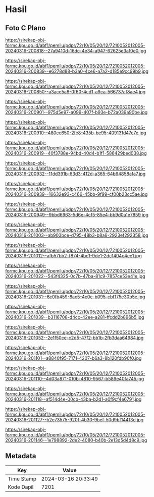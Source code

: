 # Hasil

## Foto C Plano

https://sirekap-obj-formc.kpu.go.id/abf1/pemilu/pdpr/72/10/05/20/12/7210052012005-20240316-200818--27a9410d-16dc-4e34-a947-62625e3a10e0.jpg

https://sirekap-obj-formc.kpu.go.id/abf1/pemilu/pdpr/72/10/05/20/12/7210052012005-20240316-200839--e6278d88-b3a0-4ce6-a7a2-d185e9cc99b9.jpg

https://sirekap-obj-formc.kpu.go.id/abf1/pemilu/pdpr/72/10/05/20/12/7210052012005-20240316-200850--a3ace5a8-0f60-4cd1-a9ca-566737af8ae4.jpg

https://sirekap-obj-formc.kpu.go.id/abf1/pemilu/pdpr/72/10/05/20/12/7210052012005-20240316-200901--975d5e97-a099-407f-b93e-b72a039a90be.jpg

https://sirekap-obj-formc.kpu.go.id/abf1/pemilu/pdpr/72/10/05/20/12/7210052012005-20240316-200910--480cc650-2fe8-435b-be95-409131d47c7e.jpg

https://sirekap-obj-formc.kpu.go.id/abf1/pemilu/pdpr/72/10/05/20/12/7210052012005-20240316-200919--40f3788e-94bd-40d4-b1f1-586429bed038.jpg

https://sirekap-obj-formc.kpu.go.id/abf1/pemilu/pdpr/72/10/05/20/12/7210052012005-20240316-200932--11dd391b-63d3-412d-a365-64b64858afa7.jpg

https://sirekap-obj-formc.kpu.go.id/abf1/pemilu/pdpr/72/10/05/20/12/7210052012005-20240316-200939--16632e93-c466-45bb-9f99-cf00b23cc5ae.jpg

https://sirekap-obj-formc.kpu.go.id/abf1/pemilu/pdpr/72/10/05/20/12/7210052012005-20240316-200949--9bbd6963-5d6e-4cf5-85e4-bb9d0a1e7859.jpg

https://sirekap-obj-formc.kpu.go.id/abf1/pemilu/pdpr/72/10/05/20/12/7210052012005-20240316-201003--ab903bce-d795-48b3-b8a6-2923ef292358.jpg

https://sirekap-obj-formc.kpu.go.id/abf1/pemilu/pdpr/72/10/05/20/12/7210052012005-20240316-201012--afb57bb2-f874-4bc1-9de1-2dc1404c4ee1.jpg

https://sirekap-obj-formc.kpu.go.id/abf1/pemilu/pdpr/72/10/05/20/12/7210052012005-20240316-201022--543f4325-0c7b-47ba-81c9-7857ce53e41e.jpg

https://sirekap-obj-formc.kpu.go.id/abf1/pemilu/pdpr/72/10/05/20/12/7210052012005-20240316-201031--6c0fb459-8ac5-4c0e-b095-cbf175e30b5e.jpg

https://sirekap-obj-formc.kpu.go.id/abf1/pemilu/pdpr/72/10/05/20/12/7210052012005-20240316-201039--b3116708-d4cc-42ee-a281-ffcdd2b896b5.jpg

https://sirekap-obj-formc.kpu.go.id/abf1/pemilu/pdpr/72/10/05/20/12/7210052012005-20240316-201052--2e1f50ce-c2d5-47f2-bb1b-2fb3daa64984.jpg

https://sirekap-obj-formc.kpu.go.id/abf1/pemilu/pdpr/72/10/05/20/12/7210052012005-20240316-201101--a8840f95-7171-4207-b6a3-8b120fdb90f0.jpg

https://sirekap-obj-formc.kpu.go.id/abf1/pemilu/pdpr/72/10/05/20/12/7210052012005-20240316-201110--4d03a871-010b-4810-9567-b589e40fa745.jpg

https://sirekap-obj-formc.kpu.go.id/abf1/pemilu/pdpr/72/10/05/20/12/7210052012005-20240316-201118--af514d4e-00cb-43ba-b2d1-a0f9cf4e6791.jpg

https://sirekap-obj-formc.kpu.go.id/abf1/pemilu/pdpr/72/10/05/20/12/7210052012005-20240316-201127--b2e73575-920f-4b30-9bef-50d9bf14413d.jpg

https://sirekap-obj-formc.kpu.go.id/abf1/pemilu/pdpr/72/10/05/20/12/7210052012005-20240316-201146--1e798892-2de2-4080-b40b-2e13d5d4d8c9.jpg


## Metadata

| Key        | Value               |
| ---------- | ------------------- |
| Time Stamp | 2024-03-16 20:33:49 |
| Kode Dapil | 7201                |



